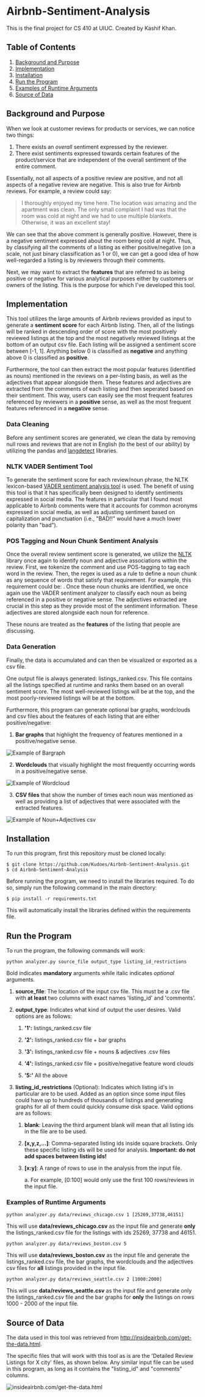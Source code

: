 # Airbnb-Sentiment-Analysis

This is the final project for CS 410 at UIUC. Created by Kashif Khan.

## Table of Contents

1. [ Background and Purpose ](#background)
2. [ Implementation ](#implementation)
3. [ Installation ](#installation)
4. [ Run the Program ](#execution)
5. [ Examples of Runtime Arguments ](#examples)
6. [ Source of Data ](#datasource)

<a name="background"></a>
## Background and Purpose

When we look at customer reviews for products or services, we can notice two things:

1. There exists an _overall_ sentiment expressed by the reviewer.
2. There exist sentiments expressed towards certain features of the product/service that are independent of the overall sentiment of the entire comment.

Essentially, not all aspects of a positive review are positive, and not all aspects of a negative review are negative. This is also true for Airbnb reviews. For example, a review could say:

> I thoroughly enjoyed my time here. The location was amazing and the apartment was clean. The only small complaint I had was that the room was cold at night and we had to use multiple blankets. Otherwise, it was an excellent stay!

We can see that the above comment is generally positive. However, there is a negative sentiment expressed about the room being cold at night. Thus, by classifying all the comments of a listing as either positive/negative (on a scale, not just binary classification as 1 or 0), we can get a good idea of how well-regarded a listing is by reviewers through their comments. 

Next, we may want to extract the **features** that are referred to as being positive or negative for various analytical purposes either by customers or owners of the listing. This is the purpose for which I've developed this tool.

<a name="purpose"></a>
## Implementation

This tool utilizes the large amounts of Airbnb reviews provided as input to generate a **sentiment score** for each Airbnb listing. Then, all of the listings will be ranked in descending order of score with the most positively reviewed listings at the top and the most negatively reviewed listings at the bottom of an output csv file. Each listing will be assigned a sentiment score between [-1, 1]. Anything below 0 is classified as **negative** and anything above 0 is classified as **positive**.

Furthermore, the tool can then extract the most popular features (identified as nouns) mentioned in the reviews on a per-listing basis, as well as the adjectives that appear alongside them. These features and adjectives are extracted from the comments of each listing and then seperated based on their sentiment. This way, users can easily see the most frequent features referenced by reviewers in a **positive** sense, as well as the most frequent features referenced in a **negative** sense.

### Data Cleaning

Before any sentiment scores are generated, we clean the data by removing null rows and reviews that are not in English (to the best of our ability) by utilizing the pandas and [langdetect](https://pypi.org/project/langdetect/) libraries.

### NLTK VADER Sentiment Tool
To generate the sentiment score for each review/noun phrase, the NLTK lexicon-based [VADER sentiment analysis tool](http://www.nltk.org/howto/sentiment.html) is used. The benefit of using this tool is that it has specifically been designed to identify sentiments expressed in social media. The features in particular that I found most applicable to Airbnb comments were that it accounts for common acronyms expressed in social media, as well as adjusting sentiment based on capitalization and punctuation (i.e., "BAD!!" would have a much lower polarity than "bad").

### POS Tagging and Noun Chunk Sentiment Analysis
Once the overall review sentiment score is generated, we utilize the [NLTK](https://www.nltk.org/book/ch07.html) library once again to identify noun and adjective associations within the review. First, we tokenize the comment and use POS-tagging to tag each word in the review. Then, the regex is used as a rule to define a noun chunk as any sequence of words that satisfy that requirement. For example, this requirement could be: <Adjective><Noun>. Once these noun chunks are identified, we once again use the VADER sentiment analyzer to classify each noun as being referenced in a positive or negative sense. The adjectives extracted are crucial in this step as they provide most of the sentiment information. These adjectives are stored alongside each noun for reference.
  
These nouns are treated as the **features** of the listing that people are discussing. 
  
### Data Generation
Finally, the data is accumulated and can then be visualized or exported as a csv file.

One output file is always generated: listings_ranked.csv. This file contains all the listings specified at runtime and ranks them based on an overall sentiment score. The most well-reviewed listings will be at the top, and the most poorly-reviewed listings will be at the bottom. 

Furthermore, this program can generate optional bar graphs, wordclouds and csv files about the features of each listing that are either positive/negative:

1.  **Bar graphs** that highlight the frequency of features mentioned in a positive/negative sense.

![Example of Bargraph](https://github.com/Kudoes/Airbnb-Sentiment-Analysis/blob/master/misc/example_bargraph.png)

2. **Wordclouds** that visually highlight the most frequently occurring words in a positive/negative sense.

![Example of Wordcloud](https://github.com/Kudoes/Airbnb-Sentiment-Analysis/blob/master/misc/example_wordcloud.png)

3. **CSV files** that show the number of times each noun was mentioned as well as providing a list of adjectives that were associated with the extracted features.

![Example of Noun+Adjectives csv](https://github.com/Kudoes/Airbnb-Sentiment-Analysis/blob/master/misc/example_csv.png)

<a name="installation"></a>
## Installation

To run this program, first this repository must be cloned locally:

```
$ git clone https://github.com/Kudoes/Airbnb-Sentiment-Analysis.git
$ cd Airbnb-Sentiment-Analysis
```

Before running the program, we need to install the libraries required. To do so, simply run the following command in the main directory:

```$ pip install -r requirements.txt```

This will automatically install the libraries defined within the requirements file.

<a name="execution"></a>
## Run the Program

To run the program, the following commands will work:

  ```python analyzer.py source_file output_type listing_id_restrictions```
  
Bold indicates **mandatory** arguments while italic indicates _optional_ arguments.

1. **source_file**: The location of the input csv file. This must be a .csv file with **at least** two columns with exact names 'listing_id' and 'comments'.

2. **output_type**: Indicates what kind of output the user desires. Valid options are as follows:

   1. **'1':** listings_ranked.csv file
   
   2. **'2':** listings_ranked.csv file + bar graphs
   
   3. **'3':** listings_ranked.csv file + nouns & adjectives .csv files
   
   4. **'4':** listings_ranked.csv file + positive/negative feature word clouds
   
   5. **'5:'** All the above
   
3. **listing_id_restrictions** (Optional): Indicates which listing id's in particular are to be used. Added as an option since some input files could have up to hundreds of thousands of listings and generating graphs for all of them could quickly consume disk space. Valid options are as follows:
  
    1. **blank**: Leaving the third argument blank will mean that all listing ids in the file are to be used.
  
    2. **[x,y,z,...]**: Comma-separated listing ids inside square brackets. Only these specific listing ids will be used for analysis. **Important: do not add spaces between listing ids!**
  
    3. **[x:y]**: A range of rows to use in the analysis from the input file.
      
        a. For example, [0:100] would only use the first 100 rows/reviews in the input file.
      
<a name="examples"></a>
### Examples of Runtime Arguments

```python analyzer.py data/reviews_chicago.csv 1 [25269,37738,46151]```

This will use **data/reviews_chicago.csv** as the input file and generate **only** the listings_ranked.csv file for the listings with ids 25269, 37738 and 46151.

```python analyzer.py data/reviews_boston.csv 5```

This will use **data/reviews_boston.csv** as the input file and generate the listings_ranked.csv file, the bar graphs, the wordclouds and the adjectives csv files for **all** listings provided in the input file.

```python analyzer.py data/reviews_seattle.csv 2 [1000:2000]```
      
This will use **data/reviews_seattle.csv** as the input file and generate only the listings_ranked.csv file and the bar graphs for **only** the listings on rows 1000 - 2000 of the input file.

<a name="datasource"></a>
## Source of Data

The data used in this tool was retrieved from http://insideairbnb.com/get-the-data.html. 

The specific files that will work with this tool as is are the 'Detailed Review Listings for X city' files, as shown below. Any similar input file can be used in this program, as long as it contains the "listing_id" and "comments" columns.

![insideairbnb.com/get-the-data.html](https://github.com/Kudoes/Airbnb-Sentiment-Analysis/blob/master/misc/insideairbnb_example.png)
